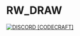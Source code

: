 # RW_DRAW

[![DISCORD [CODECRAFT]](https://github.com/RoyaleWind/RW_DRAW/assets/61204500/53d3522f-f8d5-4afb-8b18-13559bdf4733)](https://discord.gg/B23yY3UMut)
